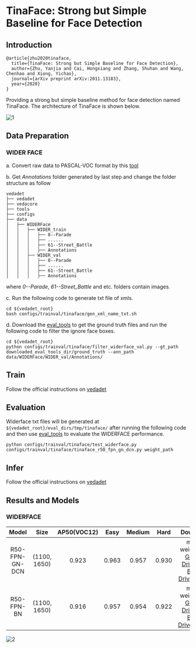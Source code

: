 # TinaFace: Strong but Simple Baseline for Face Detection

## Introduction
```
@article{zhu2020tinaface,
  title={TinaFace: Strong but Simple Baseline for Face Detection},
  author={Zhu, Yanjia and Cai, Hongxiang and Zhang, Shuhan and Wang, Chenhao and Xiong, Yichao},
  journal={arXiv preprint arXiv:2011.13183},
  year={2020}
}
```

Providing a strong but simple baseline method for face detection named TinaFace. The architecture of TinaFace is shown below.

![1](./imgs/model.png)

## Data Preparation

### WIDER FACE
a. Convert raw data to PASCAL-VOC format by this [tool](https://github.com/akofman/wider-face-pascal-voc-annotations)

b. Get *Annotations* folder generated by last step and change the folder structure as follow
```plain
vedadet
├── vedadet
├── vedacore
├── tools
├── configs
├── data
│   ├── WIDERFace
│   │   ├── WIDER_train
│   │   │   ├── 0--Parade
│   │   │   ├── ......
│   │   │   ├── 61--Street_Battle
│   │   │   ├── Annotations
│   │   ├── WIDER_val
│   │   │   ├── 0--Parade
│   │   │   ├── ......
│   │   │   ├── 61--Street_Battle
│   │   │   ├── Annotations
```
where *0--Parade*, *61--Street_Battle* and etc. folders contain images.

c. Run the following code to generate txt file of xmls.
```shell
cd ${vedadet_root}
bash configs/trainval/tinaface/gen_xml_name_txt.sh
```

d. Download the [eval_tools](http://shuoyang1213.me/WIDERFACE/support/eval_script/eval_tools.zip) to get the ground truth files and run
the following code to filter the ignore face boxes.
```shell
cd ${vedadet_root}
python configs/trainval/tinaface/filter_widerface_val.py --gt_path downloaded_eval_tools_dir/ground_truth --ann_path data/WIDERFace/WIDER_val/Annotations/
```

## Train
Follow the official instructions on [vedadet](https://github.com/Media-Smart/vedadet) 

## Evaluation
Widerface txt files will be generated at `${vedadet_root}/eval_dirs/tmp/tinaface/` after running the following code and then use [eval_tools](http://shuoyang1213.me/WIDERFACE/support/eval_script/eval_tools.zip) to evaluate the WIDERFACE performance.
```shell
python configs/trainval/tinaface/test_widerface.py configs/trainval/tinaface/tinaface_r50_fpn_gn_dcn.py weight_path
```

## Infer
Follow the official instructions on [vedadet](https://github.com/Media-Smart/vedadet) 

## Results and Models

### WIDERFACE

| Model  |  Size  | AP50(VOC12) | Easy | Medium | Hard | Download |
|:---------:|:-------:|:-------:|:--------:|:--------------:|:------:|:--------:|
| R50-FPN-GN-DCN | (1100, 1650) |   0.923   | 0.963  |  0.957   |  0.930  | model weights on [Google Drive](https://drive.google.com/file/d/1zU738coEVDBkLBUa4hvJUucL7dcSBT7v/view?usp=sharing) and [Baidu Drive(z4gu)](https://pan.baidu.com/s/12flU7IX-2pNRKTZEeYiQ1Q)|
| R50-FPN-BN | (1100, 1650) |   0.916   | 0.957  |  0.954   |  0.922  | model weights on [Google Drive](https://drive.google.com/file/d/1zZ88-H3721F4V9-9NVpHFrbcpACflrHU/view?usp=sharing) and [Baidu Drive(q459)](https://pan.baidu.com/s/147wBXmuVmu7RufuvbXMGfQ)|

![2](./imgs/results.png)
